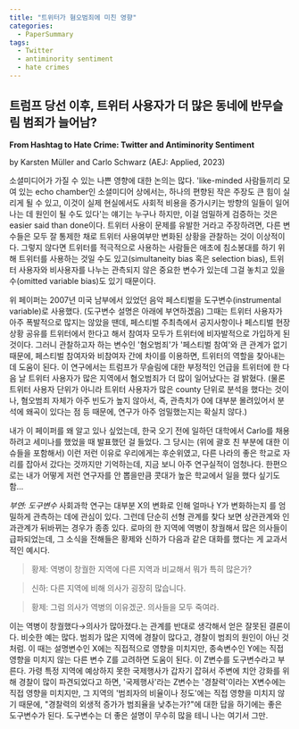 ```yaml
---
title: "트위터가 혐오범죄에 미친 영향"
categories:
  - PaperSummary
tags:
  - Twitter
  - antiminority sentiment
  - hate crimes
--- 
```


## 트럼프 당선 이후, 트위터 사용자가 더 많은 동네에 반무슬림 범죄가 늘어남?

**From Hashtag to Hate Crime: Twitter and Antiminority Sentiment**

by Karsten Müller and Carlo Schwarz (AEJ: Applied, 2023)

<!--
We study whether social media can amplify antiminority sentiment with a focus on Donald Trump's political rise. Using an instrumental variable strategy based on Twitter's early adopters at the South by Southwest festival in 2007, we find that higher Twitter use in a county is associated with a sizeable increase in anti-Muslim hate crimes after the 2016 presidential primaries. Trump's tweets about Muslims predict increases in xenophobic tweets by his followers, cable news mentions of Muslims, and hate crimes on the following days. These results suggest that social media content can affect real-life outcomes. 
-->

소셜미디어가 가질 수 있는 나쁜 영향에 대한 논의는 많다. 'like-minded 사람들끼리 모여 있는 echo chamber인 소셜미디어 상에서는, 하나의 편향된 작은 주장도 큰 힘이 실리게 될 수 있고, 이것이 실제 현실에서도 사회적 비용을 증가시키는 방향의 일들이 일어나는 데 원인이 될 수도 있다'는 얘기는 누구나 하지만, 이걸 엄밀하게 검증하는 것은 easier said than done이다. 트위터 사용이 문제를 유발한 거라고 주장하려면, 다른 변수들은 모두 잘 통제한 채로 트위터 사용여부만 변화된 상황을 관찰하는 것이 이상적이다. 그렇지 않다면 트위터를 적극적으로 사용하는 사람들은 애초에 침소봉대를 하기 위해 트위터를 사용하는 것일 수도 있고(simultaneity bias 혹은 selection bias), 트위터 사용자와 비사용자를 나누는 관측되지 않은 중요한 변수가 있는데 그걸 놓치고 있을 수(omitted variable bias)도 있기 때문이다. 

위 페이퍼는 2007년 미국 남부에서 있었던 음악 페스티벌을 도구변수(instrumental variable)로 사용했다. (도구변수 설명은 아래에 부연하겠음) 그때는 트위터 사용자가 아주 폭발적으로 많지는 않았을 땐데, 페스티벌 주최측에서 공지사항이나 페스티벌 현장상황 공유를 트위터에서 한다고 해서 참여자 모두가 트위터에 비자발적으로 가입하게 된 것이다. 그러니 관찰하고자 하는 변수인 '혐오범죄'가 '페스티벌 참여'와 큰 관계가 없기 때문에, 페스티벌 참여자와 비참여자 간에 차이를 이용하면, 트위터의 역할을 찾아내는 데 도움이 된다. 이 연구에서는 트럼프가 무슬림에 대한 부정적인 언급을 트위터에 한 다음 날 트위터 사용자가 많은 지역에서 혐오범죄가 더 많이 일어났다는 걸 밝혔다. 
(물론 트위터 사용자 단위가 아니라 트위터 사용자가 많은 county 단위로 분석을 했다는 것이나, 혐오범죄 자체가 아주 빈도가 높지 않아서, 즉, 관측치가 0에 대부분 몰려있어서 분석에 왜곡이 있다는 점 등 때문에, 연구가 아주 엄밀했는지는 확실치 않다.)

내가 이 페이퍼를 왜 알고 있나 싶었는데, 한국 오기 전에 일하던 대학에서 Carlo를 채용하려고 세미나를 했었을 때 발표했던 걸 들었다. 그 당시는 (위에 괄호 친 부분에 대한 이슈들을 포함해서) 이런 저런 이유로 우리에게는 후순위였고, 다른 나라의 좋은 학교로 자리를 잡아서 갔다는 것까지만 기억하는데, 지금 보니 아주 연구실적이 엄청나다. 한편으로는 내가 어떻게 저런 연구자를 안 뽑을만큼 콧대가 높은 학교에서 일을 했다 싶기도 함...


*부연: 도구변수*
사회과학 연구는 대부분 X의 변화로 인해 얼마나 Y가 변화하는지 를 엄밀하게 관측하는 데에 관심이 있다. 그런데 단순히 선형 관계를 찾다 보면 상관관계와 인과관계가 뒤바뀌는 경우가 종종 있다. 로마의 한 지역에 역병이 창궐해서 많은 의사들이 급파되었는데, 그 소식을 전해들은 황제와 신하가 다음과 같은 대화를 했다는 게 교과서적인 예시다.

> 황제: 역병이 창궐한 지역에 다른 지역과 비교해서 뭐가 특히 많은가?

> 신하: 다른 지역에 비해 의사가 굉장히 많습니다.

> 황제: 그럼 의사가 역병의 이유겠군. 의사들을 모두 죽여라.

이는 역병이 창궐했다&rarr;의사가 많아졌다.는 관계를 반대로 생각해서 얻은 잘못된 결론이다. 비슷한 예는 많다. 범죄가 많은 지역에 경찰이 많다고, 경찰이 범죄의 원인이 아닌 것처럼. 이 때는 설명변수인 X에는 직접적으로 영향을 미치지만, 종속변수인 Y에는 직접 영향을 미치지 않는 다른 변수 Z를 고려하면 도움이 된다. 이 Z변수를 도구변수라고 부른다. 가령 특정 지역에 예상하지 못한 국제행사가 갑자기 잡혀서 주변에 치안 강화를 위해 경찰이 많이 파견되었다고 하면, '국제행사'라는 Z변수는 '경찰력'이라는 X변수에는 직접 영향을 미치지만, 그 지역의 '범죄자의 비율이나 정도'에는 직접 영향을 미치지 않기 때문에, "경찰력의 외생적 증가가 범죄율을 낮추는가?"에 대한 답을 하기에는 좋은 도구변수가 된다. 
도구변수는 더 좋은 설명이 무수히 많을 테니 나는 여기서 그만.